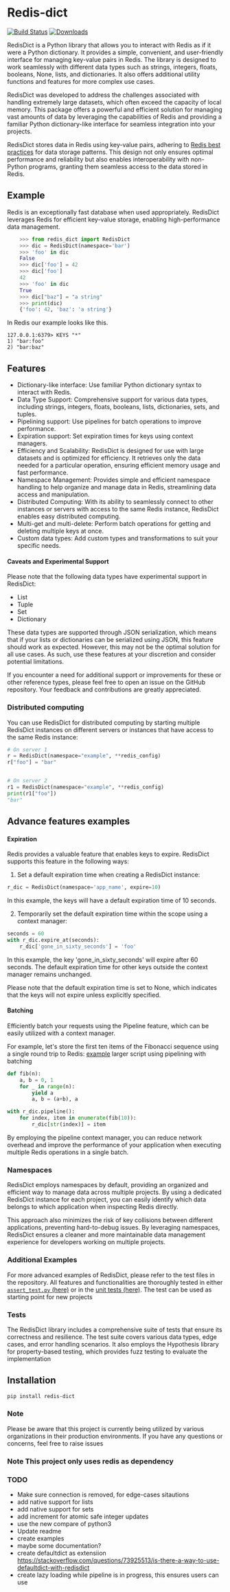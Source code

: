 # Redis-dict
[![Build Status](https://travis-ci.com/Attumm/redis-dict.svg?branch=main)](https://travis-ci.com/Attumm/redis-dict)
[![Downloads](https://pepy.tech/badge/redis-dict)](https://pepy.tech/project/redis-dict)

RedisDict is a Python library that allows you to interact with Redis as if it were a Python dictionary. It provides a simple, convenient, and user-friendly interface for managing key-value pairs in Redis. The library is designed to work seamlessly with different data types such as strings, integers, floats, booleans, None, lists, and dictionaries. It also offers additional utility functions and features for more complex use cases.

RedisDict was developed to address the challenges associated with handling extremely large datasets, which often exceed the capacity of local memory. This package offers a powerful and efficient solution for managing vast amounts of data by leveraging the capabilities of Redis and providing a familiar Python dictionary-like interface for seamless integration into your projects.


RedisDict stores data in Redis using key-value pairs, adhering to [Redis best practices](https://redislabs.com/redis-best-practices/data-storage-patterns/) for data storage patterns. This design not only ensures optimal performance and reliability but also enables interoperability with non-Python programs, granting them seamless access to the data stored in Redis.

## Example
Redis is an exceptionally fast database when used appropriately. RedisDict leverages Redis for efficient key-value storage, enabling high-performance data management.

```python
    >>> from redis_dict import RedisDict
    >>> dic = RedisDict(namespace='bar')
    >>> 'foo' in dic
    False
    >>> dic['foo'] = 42
    >>> dic['foo']
    42
    >>> 'foo' in dic
    True
    >>> dic["baz"] = "a string"
    >>> print(dic)
    {'foo': 42, 'baz': 'a string'}

```
In Redis our example looks like this.
```
127.0.0.1:6379> KEYS "*"
1) "bar:foo"
2) "bar:baz"
```

## Features

* Dictionary-like interface: Use familiar Python dictionary syntax to interact with Redis.
* Data Type Support: Comprehensive support for various data types, including strings, integers, floats, booleans, lists, dictionaries, sets, and tuples.
* Pipelining support: Use pipelines for batch operations to improve performance.
* Expiration support: Set expiration times for keys using context managers.
* Efficiency and Scalability: RedisDict is designed for use with large datasets and is optimized for efficiency. It retrieves only the data needed for a particular operation, ensuring efficient memory usage and fast performance.
* Namespace Management: Provides simple and efficient namespace handling to help organize and manage data in Redis, streamlining data access and manipulation.
* Distributed Computing: With its ability to seamlessly connect to other instances or servers with access to the same Redis instance, RedisDict enables easy distributed computing.
* Multi-get and multi-delete: Perform batch operations for getting and deleting multiple keys at once.
* Custom data types: Add custom types and transformations to suit your specific needs.

#### Caveats and Experimental Support

Please note that the following data types have experimental support in RedisDict:
* List
* Tuple
* Set
* Dictionary

These data types are supported through JSON serialization, which means that if your lists or dictionaries can be serialized using JSON, this feature should work as expected. However, this may not be the optimal solution for all use cases. As such, use these features at your discretion and consider potential limitations.

If you encounter a need for additional support or improvements for these or other reference types, please feel free to open an issue on the GitHub repository. Your feedback and contributions are greatly appreciated.

### Distributed computing 
You can use RedisDict for distributed computing by starting multiple RedisDict instances on different servers or instances that have access to the same Redis instance:
```python
# On server 1
r = RedisDict(namespace="example", **redis_config)
r["foo"] = "bar"


# On server 2
r1 = RedisDict(namespace="example", **redis_config)
print(r1["foo"])
"bar"

```

## Advance features examples

#### Expiration 

Redis provides a valuable feature that enables keys to expire. RedisDict supports this feature in the following ways:
1. Set a default expiration time when creating a RedisDict instance:
```python
r_dic = RedisDict(namespace='app_name', expire=10)
```
In this example, the keys will have a default expiration time of 10 seconds.

2. Temporarily set the default expiration time within the scope using a context manager:
```python
seconds = 60
with r_dic.expire_at(seconds):
    r_dic['gone_in_sixty_seconds'] = 'foo'
```
In this example, the key 'gone_in_sixty_seconds' will expire after 60 seconds. The default expiration time for other keys outside the context manager remains unchanged.

Please note that the default expiration time is set to None, which indicates that the keys will not expire unless explicitly specified.

#### Batching
Efficiently batch your requests using the Pipeline feature, which can be easily utilized with a context manager.

For example, let's store the first ten items of the Fibonacci sequence using a single round trip to Redis:
[example](https://github.com/Attumm/redis-dict/blob/main/assert_test.py#L1) larger script using pipelining with batching

```python
def fib(n):
    a, b = 0, 1
    for _ in range(n):
        yield a
        a, b = (a+b), a

with r_dic.pipeline():
    for index, item in enumerate(fib(10)):
        r_dic[str(index)] = item
```

By employing the pipeline context manager, you can reduce network overhead and improve the performance of your application when executing multiple Redis operations in a single batch.

### Namespaces
RedisDict employs namespaces by default, providing an organized and efficient way to manage data across multiple projects. By using a dedicated RedisDict instance for each project, you can easily identify which data belongs to which application when inspecting Redis directly.

This approach also minimizes the risk of key collisions between different applications, preventing hard-to-debug issues. By leveraging namespaces, RedisDict ensures a cleaner and more maintainable data management experience for developers working on multiple projects.

### Additional Examples
For more advanced examples of RedisDict, please refer to the test files in the repository. All features and functionalities are thoroughly tested in either[ `assert_test.py` (here)](https://github.com/Attumm/redis-dict/blob/main/assert_test.py#L1) or in the [unit tests (here)](https://github.com/Attumm/redis-dict/blob/main/tests.py#L1). 
The test can be used as starting point for new projects

### Tests

The RedisDict library includes a comprehensive suite of tests that ensure its correctness and resilience. The test suite covers various data types, edge cases, and error handling scenarios. It also employs the Hypothesis library for property-based testing, which provides fuzz testing to evaluate the implementation

## Installation
```sh
pip install redis-dict
```

### Note
Please be aware that this project is currently being utilized by various organizations in their production environments. If you have any questions or concerns, feel free to raise issues



### Note This project only uses redis as dependency 


### TODO
* Make sure connection is removed, for edge-cases sitautions
* add native support for lists
* add native support for sets
* add increment for atomic safe integer updates
* use the new compare of python3
* Update readme
* create examples
* maybe some documentation?
* create defaultdict as extensiion https://stackoverflow.com/questions/73925513/is-there-a-way-to-use-defaultdict-with-redisdict
* create lazy loading while pipeline is in progress, this ensures users can use 
